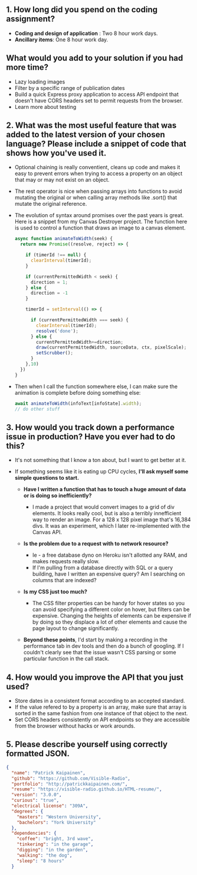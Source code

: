 ## 1. How long did you spend on the coding assignment?

  * **Coding and design of application** : Two 8 hour work days.
  * **Ancillary items**: One 8 hour work day.

## What would you add to your solution if you had more time?
  * Lazy loading images
  * Filter by a specific range of publication dates
  * Build a quick Express proxy application to access API endpoint that doesn't have CORS headers set to permit requests from the browser.
  * Learn more about testing

## 2. What was the most useful feature that was added to the latest version of your chosen language? Please include a snippet of code that shows how you've used it.
  * Optional chaining is really conventient, cleans up code and makes it easy to prevent errors when trying to access a property on an object that may or may not exist on an object.
  * The rest operator is nice when passing arrays into functions to avoid mutating the original or when calling array methods like .sort() that mutate the original reference.
  * The evolution of syntax around promises over the past years is great. Here is a snippet from my Canvas Destroyer project. The function here is used to control a function that draws an image to a canvas element.

      ````javascript
      async function animateToWidth(seek) {
        return new Promise((resolve, reject) => {

          if (timerId !== null) {
            clearInterval(timerId);
          }

          if (currentPermittedWidth < seek) {
            direction = 1;
          } else {
            direction = -1
          }

          timerId = setInterval(() => {

            if (currentPermittedWidth === seek) {
              clearInterval(timerId);
              resolve('done');
            } else {
              currentPermittedWidth+=direction;
              draw(currentPermittedWidth, sourceData, ctx, pixelScale);
              setScrubber();
            }
          },10)
        })
      }

  *  Then when I call the function somewhere else, I can make sure the animation is complete before doing something else:
      ````javascript
      await animateToWidth(infoText[infoState].width);
      // do other stuff

## 3. How would you track down a performance issue in production? Have you ever had to do this?
  * It's not something that I know a ton about, but I want to get better at it.

  * If something seems like it is eating up CPU cycles, **I'll ask myself some simple questions to start.**

    * **Have I written a function that has to touch a huge amount of data or is doing so inefficiently?**
      * I made a project that would convert images to a grid of div elements. It looks really cool, but is also a terribly innefficient way to render an image. For a 128 x 128 pixel image that's 16,384 divs. It was an experiment, which I later re-implemented with the Canvas API.

    * **Is the problem due to a request with to network resource?**
      * Ie - a free database dyno on Heroku isn't allotted any RAM, and makes requests really slow.
      * If I'm pulling from a database directly with SQL or a query building, have I written an expensive query?  Am I searching on columns that are indexed?

    * **Is my CSS just too much?**
      * The CSS filter properties can be handy for hover states so you can avoid specifying a different color on hover, but filters can be expensive.  Changing the heights of elements can be expensive if by doing so they displace a lot of other elements and cause the page layout to change significantly.

    * **Beyond these points**, I'd start by making a recording in the performance tab in dev tools and then do a bunch of googling. If I couldn't clearly see that the issue wasn't CSS parsing or some particular function in the call stack.

## 4. How would you improve the API that you just used?
  * Store dates in a consistent format according to an accepted standard.
  * If the value refered to by a property is an array, make sure that array is sorted in the same fashion from one instance of that object to the next.
  * Set CORS headers consistently on API endpoints so they are accessible from the browser without hacks or work arounds.

## 5. Please describe yourself using correctly formatted JSON.
  ````json
  {
    "name": "Patrick Kaipainen",
    "github": "https://github.com/Visible-Radio",
    "portfolio": "http://patrickkaipainen.com/",
    "resume": "https://visible-radio.github.io/HTML-resume/",
    "version": "3.0.0",
    "curious": "true",
    "electrical license": "309A",
    "degrees": {
      "masters": "Western University",
      "bachelors": "York University"
    },
    "dependencies": {
      "coffee": "bright, 3rd wave",
      "tinkering": "in the garage",
      "digging": "in the garden",
      "walking": "the dog",
      "sleep": "8 hours"
    }
